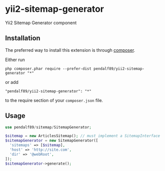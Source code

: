 # yii2-sitemap-generator
Yii2 Sitemap Generator component

Installation
------------
The preferred way to install this extension is through [composer](http://getcomposer.org/download/).

Either run

```
php composer.phar require --prefer-dist pendalf89/yii2-sitemap-generator "*"
```

or add

```
"pendalf89/yii2-sitemap-generator": "*"
```

to the require section of your `composer.json` file.

Usage
------------
```php
use pendalf89/sitemap/SitemapGenerator;

$sitemap = new ArticlesSitemap(); // must implement a SitemapInterface
$sitemapGenerator = new SitemapGenerator([
  'sitemaps' => [$sitemap],
  'host' => 'http://site.com',
  'dir' => '@webRoot',
]);
$sitemapGenerator->generate();
```
